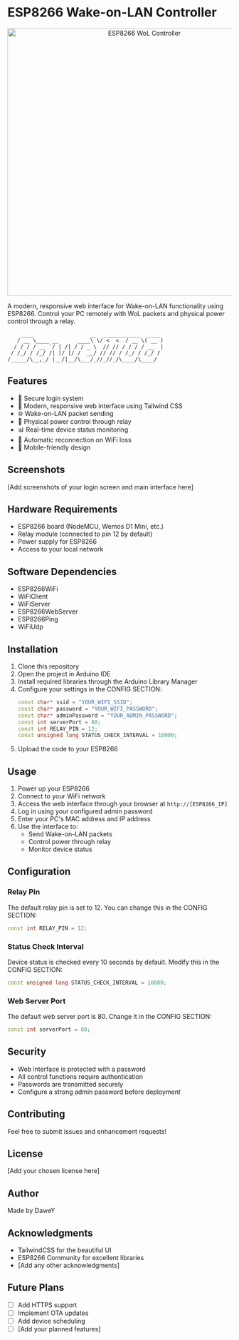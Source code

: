 # ESP8266 Wake-on-LAN Controller

<p align="center">
  <img src="[Add your project logo/banner here]" alt="ESP8266 WoL Controller" width="600">
</p>

A modern, responsive web interface for Wake-on-LAN functionality using ESP8266. Control your PC remotely with WoL packets and physical power control through a relay.

```
    ____                  __  ____________  ____ 
   / __ \____ __      ____\ \/ <  <  / __ \( __ )
  / / / / __ `/ | /| / / _ \  // // / / / / __  |
 / /_/ / /_/ /| |/ |/ /  __/ // // / /_/ / /_/ / 
/_____/\__,_/ |__/|__/\___/_//_//_/\____/\____/ 
```

## Features

- 🔐 Secure login system
- 💫 Modern, responsive web interface using Tailwind CSS
- 🌐 Wake-on-LAN packet sending
- 🔌 Physical power control through relay
- 📊 Real-time device status monitoring
- 🔄 Automatic reconnection on WiFi loss
- 📱 Mobile-friendly design

## Screenshots

[Add screenshots of your login screen and main interface here]

## Hardware Requirements

- ESP8266 board (NodeMCU, Wemos D1 Mini, etc.)
- Relay module (connected to pin 12 by default)
- Power supply for ESP8266
- Access to your local network

## Software Dependencies

- ESP8266WiFi
- WiFiClient
- WiFiServer
- ESP8266WebServer
- ESP8266Ping
- WiFiUdp

## Installation

1. Clone this repository
2. Open the project in Arduino IDE
3. Install required libraries through the Arduino Library Manager
4. Configure your settings in the CONFIG SECTION:
   ```cpp
   const char* ssid = "YOUR_WIFI_SSID";
   const char* password = "YOUR_WIFI_PASSWORD";
   const char* adminPassword = "YOUR_ADMIN_PASSWORD";
   const int serverPort = 80;
   const int RELAY_PIN = 12;
   const unsigned long STATUS_CHECK_INTERVAL = 10000;
   ```
5. Upload the code to your ESP8266

## Usage

1. Power up your ESP8266
2. Connect to your WiFi network
3. Access the web interface through your browser at `http://[ESP8266_IP]`
4. Log in using your configured admin password
5. Enter your PC's MAC address and IP address
6. Use the interface to:
   - Send Wake-on-LAN packets
   - Control power through relay
   - Monitor device status

## Configuration

### Relay Pin

The default relay pin is set to 12. You can change this in the CONFIG SECTION:
```cpp
const int RELAY_PIN = 12;
```

### Status Check Interval

Device status is checked every 10 seconds by default. Modify this in the CONFIG SECTION:
```cpp
const unsigned long STATUS_CHECK_INTERVAL = 10000;
```

### Web Server Port

The default web server port is 80. Change it in the CONFIG SECTION:
```cpp
const int serverPort = 80;
```

## Security

- Web interface is protected with a password
- All control functions require authentication
- Passwords are transmitted securely
- Configure a strong admin password before deployment

## Contributing

Feel free to submit issues and enhancement requests!

## License

[Add your chosen license here]

## Author

Made by DaweY

## Acknowledgments

- TailwindCSS for the beautiful UI
- ESP8266 Community for excellent libraries
- [Add any other acknowledgments]

## Future Plans

- [ ] Add HTTPS support
- [ ] Implement OTA updates
- [ ] Add device scheduling
- [ ] [Add your planned features]